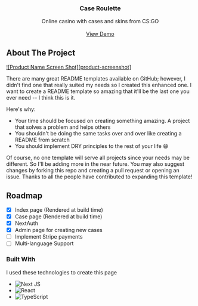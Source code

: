 <div align="center">
 <h3 align="center">Case Roulette</h3>

  <p align="center">
    Online casino with cases and skins from CS:GO
    <br />
    <br />
    <a href="https://case-roulette.vercel.app/">View Demo</a>
  </p>
</div>

## About The Project

[![Product Name Screen Shot][product-screenshot]](https://case-roulette.vercel.app)

There are many great README templates available on GitHub; however, I didn't find one that really suited my needs so I created this enhanced one. I want to create a README template so amazing that it'll be the last one you ever need -- I think this is it.

Here's why:
* Your time should be focused on creating something amazing. A project that solves a problem and helps others
* You shouldn't be doing the same tasks over and over like creating a README from scratch
* You should implement DRY principles to the rest of your life :smile:

Of course, no one template will serve all projects since your needs may be different. So I'll be adding more in the near future. You may also suggest changes by forking this repo and creating a pull request or opening an issue. Thanks to all the people have contributed to expanding this template!

## Roadmap

- [x] Index page (Rendered at build time)
- [x] Case page (Rendered at build time)
- [x] NextAuth
- [x] Admin page for creating new cases
- [ ] Implement Stripe payments
- [ ] Multi-language Support

### Built With
I used these technologies to create this page

* ![Next JS](https://img.shields.io/badge/Next-black?style=for-the-badge&logo=next.js&logoColor=white)
* ![React](https://img.shields.io/badge/react-%2320232a.svg?style=for-the-badge&logo=react&logoColor=%2361DAFB)
* ![TypeScript](https://img.shields.io/badge/typescript-%23007ACC.svg?style=for-the-badge&logo=typescript&logoColor=white)
